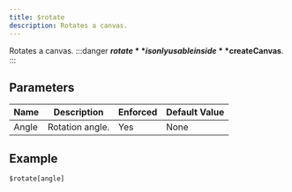 ```yaml
---
title: $rotate
description: Rotates a canvas.
---
```


Rotates a canvas.
:::danger
**$rotate** is only usable inside **$createCanvas**.
:::
## Parameters
| Name  |   Description   | Enforced | Default Value |
|-------|-----------------|----------|---------------|
| Angle | Rotation angle. | Yes      | None          |
## Example
```eats
$rotate[angle]
```